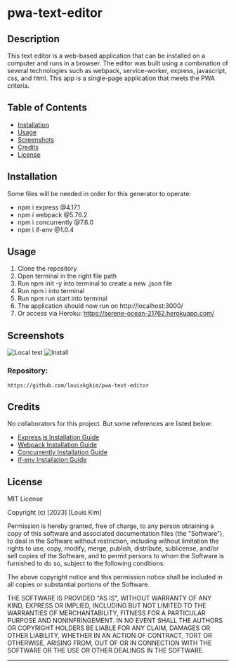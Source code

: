 # pwa-text-editor

## Description
This text editor is a web-based application that can be installed on a computer and runs in a browser. The editor was built using a combination of several technologies such as webpack, service-worker, express, javascript, css, and html. This app is a single-page application that meets the PWA criteria.

## Table of Contents

- [Installation](#installation)
- [Usage](#usage)
- [Screenshots](#screenshots)
- [Credits](#credits)
- [License](#license)

## Installation
Some files will be needed in order for this generator to operate:

- npm i express @4.17.1
- npm i webpack @5.76.2
- npm i concurrently @7.6.0
- npm i if-env @1.0.4


## Usage
1. Clone the repository
2. Open terminal in the right file path
3. Run npm init -y into terminal to create a new .json file
4. Run npm i into terminal
5. Run npm run start into terminal
6. The application should now run on http://localhost:3000/
7. Or access via Heroku: https://serene-ocean-21762.herokuapp.com/


## Screenshots
![Local test](https://user-images.githubusercontent.com/115679155/228111435-56189116-a5f9-4dad-a876-c00a679225b3.png)
![Install](https://user-images.githubusercontent.com/115679155/228703100-358b2871-6e91-44db-bdc2-1651944d7675.png)


### Repository:
```
https://github.com/louiskgkim/pwa-text-editor
```


## Credits

No collaborators for this project. But some references are listed below:

- [Express.js Installation Guide](https://expressjs.com/en/starter/installing.html)
- [Webpack Installation Guide](https://www.npmjs.com/package/webpack)
- [Concurrently Installation Guide](https://www.npmjs.com/package/concurrently)
- [if-env Installation Guide](https://www.npmjs.com/package/if-env)


## License

MIT License

Copyright (c) [2023] [Louis Kim]

Permission is hereby granted, free of charge, to any person obtaining a copy
of this software and associated documentation files (the "Software"), to deal
in the Software without restriction, including without limitation the rights
to use, copy, modify, merge, publish, distribute, sublicense, and/or sell
copies of the Software, and to permit persons to whom the Software is
furnished to do so, subject to the following conditions:

The above copyright notice and this permission notice shall be included in all
copies or substantial portions of the Software.

THE SOFTWARE IS PROVIDED "AS IS", WITHOUT WARRANTY OF ANY KIND, EXPRESS OR
IMPLIED, INCLUDING BUT NOT LIMITED TO THE WARRANTIES OF MERCHANTABILITY,
FITNESS FOR A PARTICULAR PURPOSE AND NONINFRINGEMENT. IN NO EVENT SHALL THE
AUTHORS OR COPYRIGHT HOLDERS BE LIABLE FOR ANY CLAIM, DAMAGES OR OTHER
LIABILITY, WHETHER IN AN ACTION OF CONTRACT, TORT OR OTHERWISE, ARISING FROM,
OUT OF OR IN CONNECTION WITH THE SOFTWARE OR THE USE OR OTHER DEALINGS IN THE
SOFTWARE.

---

